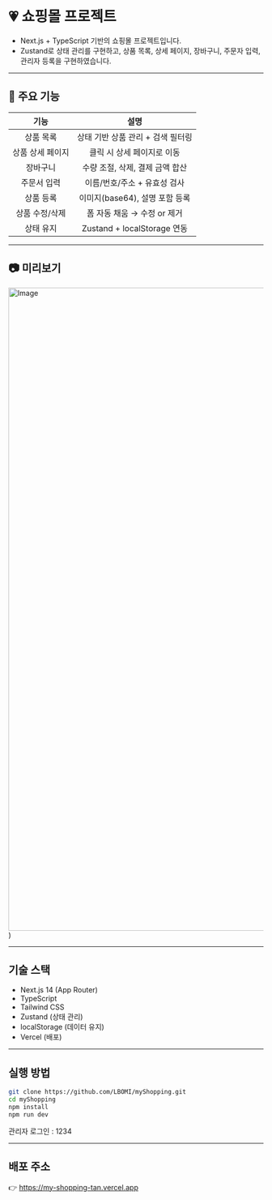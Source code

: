 # 💗 쇼핑몰 프로젝트
* Next.js + TypeScript 기반의 쇼핑몰 프로젝트입니다.
* Zustand로 상태 관리를 구현하고, 상품 목록, 상세 페이지, 장바구니, 주문자 입력, 관리자 등록을 구현하였습니다.

---

## 🛒 주요 기능
| 기능 | 설명 |
| :------: | :-------: |
| 상품 목록 | 상태 기반 상품 관리 + 검색 필터링 |
| 상품 상세 페이지 | 클릭 시 상세 페이지로 이동 |
| 장바구니 | 수량 조절, 삭제, 결제 금액 합산 |
| 주문서 입력 | 이름/번호/주소 + 유효성 검사 |
| 상품 등록 | 이미지(base64), 설명 포함 등록 |
| 상품 수정/삭제 | 폼 자동 채움 → 수정 or 제거 |
| 상태 유지 | Zustand + localStorage 연동 |

---

## 📷 미리보기
<img width="1269" alt="Image" src="https://github.com/user-attachments/assets/d52a23dc-91d0-4c2e-9bc1-50b09e5c8fc5" />)

---

## 기술 스택
* Next.js 14 (App Router)
* TypeScript
* Tailwind CSS
* Zustand (상태 관리)
* localStorage (데이터 유지)
* Vercel (배포)

---

## 실행 방법
```bash
git clone https://github.com/LBOMI/myShopping.git
cd myShopping
npm install
npm run dev
```
관리자 로그인 : 1234

---

## 배포 주소
👉 https://my-shopping-tan.vercel.app

